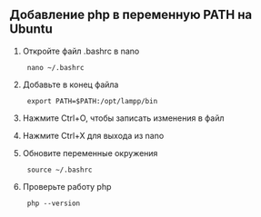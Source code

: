 ## Добавление php в переменную PATH на Ubuntu

1. Откройте файл .bashrc в nano 

        nano ~/.bashrc

2. Добавьте в конец файла 

        export PATH=$PATH:/opt/lampp/bin

3. Нажмите Ctrl+O, чтобы записать изменения в файл

4. Нажмите Ctrl+X для выхода из nano

5. Обновите переменные окружения

        source ~/.bashrc

6. Проверьте работу php 

        php --version
